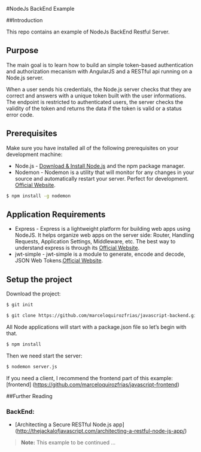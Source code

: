 #NodeJs BackEnd Example

##Introduction

This repo contains an example of NodeJs BackEnd Restful Server.

## Purpose
The main goal is to learn how to build an simple token-based authentication and authorization mecanism with AngularJS and a RESTful api running on a Node.js server.

When a user sends his credentials, the Node.js server checks that they are correct and answers with a unique token built with the user informations.
The endpoint is restricted to authenticated users, the server checks the validity of the token and returns the data if the token is valid or a status error code.

## Prerequisites
Make sure you have installed all of the following prerequisites on your development machine:
* Node.js - [Download & Install Node.js](http://www.nodejs.org/download/) and the npm package manager.
* Nodemon - Nodemon is a utility that will monitor for any changes in your source and automatically restart your server. Perfect for development. [Official Website](http://nodemon.io/).

```bash
$ npm install -g nodemon
```

## Application Requirements
* Express - Express is a lightweight platform for building web apps using NodeJS. It helps organize web apps on the server side: Router, Handling Requests, Application Settings, Middleware, etc. The best way to understand express is through its [Official Website](http://expressjs.com/).
* jwt-simple - jwt-simple is a module to generate, encode and decode, JSON Web Tokens.[Official Website](https://www.npmjs.com/package/jwt-simple).

## Setup the project

Download the project:

```bash
$ git init
```

```bash
$ git clone https://github.com/marceloquirozfrias/javascript-backend.git
```

All Node applications will start with a package.json file so let’s begin with that.

```bash
$ npm install
```

Then we need start the server:

```bash
$ nodemon server.js
```

If you need a client, I recommend the frontend part of this example:
[frontend] (https://github.com/marceloquirozfrias/javascript-frontend)

##Further Reading
### BackEnd:
* [Architecting a Secure RESTful Node.js app] (http://thejackalofjavascript.com/architecting-a-restful-node-js-app/)

> **Note:**
> This example to be continued ...
